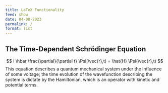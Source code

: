 ```yaml
---
title: LaTeX Functionality
feed: show
date: 04-08-2023
permalink: /
format: list
---
```



## The Time-Dependent Schrödinger Equation
$$ i \hbar \frac{\partial}{\partial t} \Psi(\vec{r},t) = \hat{H} \Psi(\vec{r},t) $$
This equation describes a quantum mechanical system under the influence of some voltage; the time evolution of the wavefunction describing the system is dictate by the Hamiltonian, which is an operator with kinetic and potential terms. 
